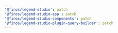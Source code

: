 ```yaml
---
'@finos/legend-studio': patch
'@finos/legend-studio-app': patch
'@finos/legend-studio-components': patch
'@finos/legend-studio-plugin-query-builder': patch
---
```

